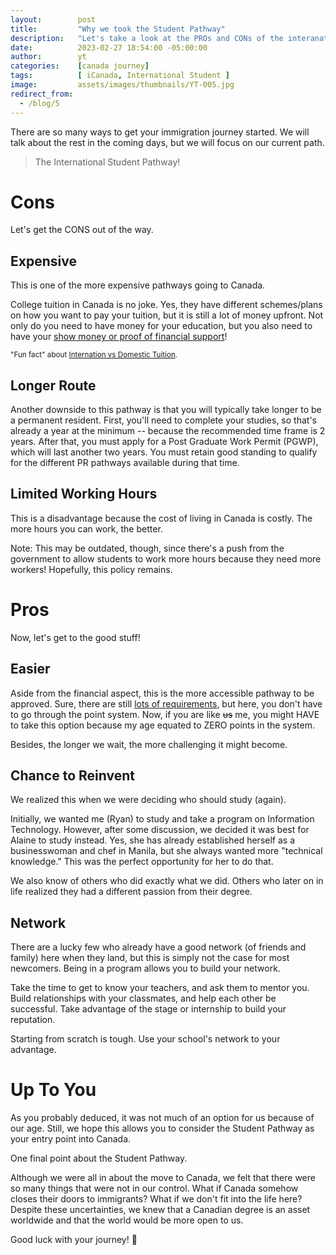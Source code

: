 ```yaml
---
layout:        post
title:         "Why we took the Student Pathway"
description:   "Let's take a look at the PROs and CONs of the interanational student pathway. Hopefully, this'll help you decide. Check it out!"
date:          2023-02-27 18:54:00 -05:00:00
author:        yt
categories:    [canada journey]
tags:          [ iCanada, International Student ]
image:         assets/images/thumbnails/YT-005.jpg
redirect_from:
  - /blog/5
---
```


There are so many ways to get your immigration journey started. We will talk about the rest in the coming days, but we will focus on our current path. 

> The International Student Pathway!

# Cons

Let's get the CONS out of the way.

## Expensive

This is one of the more expensive pathways going to Canada. 

College tuition in Canada is no joke. Yes, they have different schemes/plans on how you want to pay your tuition, but it is still a lot of money upfront. Not only do you need to have money for your education, but you also need to have your [show money or proof of financial support](/2022-09-25-how-to-apply-for-a-student-visa-in-canada#proof-of-financial-support)! 

<small>"Fun fact" about [Internation vs Domestic Tuition](https://www.centennialcollege.ca/international-education/tuition-and-fees/international-vs-domestic-tuition).</small>

## Longer Route

Another downside to this pathway is that you will typically take longer to be a permanent resident. First, you'll need to complete your studies, so that's already a year at the minimum -- because the recommended time frame is 2 years. After that, you must apply for a Post Graduate Work Permit (PGWP), which will last another two years. You must retain good standing to qualify for the different PR pathways available during that time. 

## Limited Working Hours 

This is a disadvantage because the cost of living in Canada is costly. The more hours you can work, the better. 

Note: This may be outdated, though, since there's a push from the government to allow students to work more hours because they need more workers! Hopefully, this policy remains.

# Pros

Now, let's get to the good stuff!

## Easier

Aside from the financial aspect, this is the more accessible pathway to be approved. Sure, there are still [lots of requirements](/blog/1), but here, you don't have to go through the point system. Now, if you are like ~~us~~ me, you might HAVE to take this option because my age equated to ZERO points in the system. 

Besides, the longer we wait, the more challenging it might become.

## Chance to Reinvent

We realized this when we were deciding who should study (again).

Initially, we wanted me (Ryan) to study and take a program on Information Technology. However, after some discussion, we decided it was best for Alaine to study instead. Yes, she has already established herself as a businesswoman and chef in Manila, but she always wanted more "technical knowledge." This was the perfect opportunity for her to do that.

We also know of others who did exactly what we did. Others who later on in life realized they had a different passion from their degree. 

## Network

There are a lucky few who already have a good network (of friends and family) here when they land, but this is simply not the case for most newcomers. Being in a program allows you to build your network. 

Take the time to get to know your teachers, and ask them to mentor you. Build relationships with your classmates, and help each other be successful. Take advantage of the stage or internship to build your reputation. 

Starting from scratch is tough. Use your school's network to your advantage. 

# Up To You

As you probably deduced, it was not much of an option for us because of our age. Still, we hope this allows you to consider the Student Pathway as your entry point into Canada. 

One final point about the Student Pathway. 

Although we were all in about the move to Canada, we felt that there were so many things that were not in our control. What if Canada somehow closes their doors to immigrants? What if we don't fit into the life here? Despite these uncertainties, we knew that a Canadian degree is an asset worldwide and that the world would be more open to us. 

Good luck with your journey! 🛫
